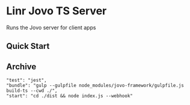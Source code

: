 # Linr Jovo TS Server

Runs the Jovo server for client apps

## Quick Start

## Archive

```
"test": "jest",
"bundle": "gulp --gulpfile node_modules/jovo-framework/gulpfile.js build-ts --cwd ./",
"start": "cd ./dist && node index.js --webhook"

```
